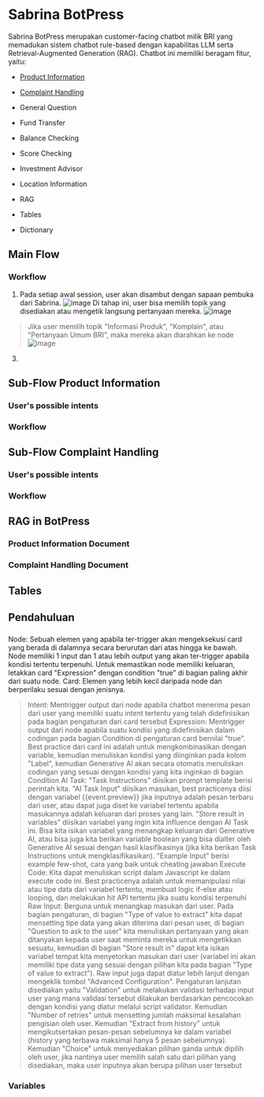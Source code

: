 # Sabrina BotPress
Sabrina BotPress merupakan customer-facing chatbot milik BRI yang memadukan sistem chatbot rule-based dengan kapabilitas LLM serta Retrieval-Augmented Generation (RAG). Chatbot ini memiliki beragam fitur, yaitu:
* [Product Information](https://github.com/fafafwzn/sabrinaPressDocs/blob/main/README.md#sub-flow-product-information)
* [Complaint Handling](https://github.com/fafafwzn/sabrinaPressDocs/blob/main/README.md#sub-flow-complaint-handling)
* General Question
* Fund Transfer
* Balance Checking
* Score Checking
* Investment Advisor
* Location Information

* RAG
* Tables
* Dictionary

## Main Flow
### Workflow
1. Pada setiap awal session, user akan disambut dengan sapaan pembuka dari Sabrina.
![image](https://github.com/fafafwzn/sabrinaPressDocs/assets/44219042/153d654d-4f8c-4770-ac4e-c30822788832)
Di tahap ini, user bisa memilih topik yang disediakan atau mengetik langsung pertanyaan mereka.
![image](https://github.com/fafafwzn/sabrinaPressDocs/assets/44219042/38fd56ae-f655-4da6-b931-589e298af39c)
> Jika user memilih topik "Informasi Produk", "Komplain", atau "Pertanyaan Umum BRI", maka mereka akan diarahkan ke node
![image](https://github.com/fafafwzn/sabrinaPressDocs/assets/44219042/8071e806-645d-4c55-b4aa-45acdbb9fb32)

3. 




## Sub-Flow Product Information
### User's possible intents
### Workflow

## Sub-Flow Complaint Handling
### User's possible intents
### Workflow

## RAG in BotPress
### Product Information Document
### Complaint Handling Document

## Tables
###

## Pendahuluan
### 
Node: Sebuah elemen yang apabila ter-trigger akan mengeksekusi card yang berada di dalamnya secara berurutan dari atas hingga ke bawah. Node memiliki 1 input dan 1 atau lebih output yang akan ter-trigger apabila kondisi tertentu terpenuhi. Untuk memastikan node memiliki keluaran, letakkan card "Expression" dengan condition "true" di bagian paling akhir dari suatu node.
Card: Elemen yang lebih kecil daripada node dan berperilaku sesuai dengan jenisnya.
> Intent: Mentrigger output dari node apabila chatbot menerima pesan dari user yang memiliki suatu intent tertentu yang telah didefinisikan pada bagian pengaturan dari card tersebut
> Expression: Mentrigger output dari node apabila suatu kondisi yang didefinisikan dalam codingan pada bagian Condition di pengaturan card bernilai "true". Best practice dari card ini adalah untuk mengkombinasikan dengan variable, kemudian menuliskan kondisi yang diinginkan pada kolom "Label", kemudian Generative AI akan secara otomatis menuliskan codingan yang sesuai dengan kondisi yang kita inginkan di bagian Condition
> AI Task: "Task Instructions" diisikan prompt template berisi perintah kita. "AI Task Input" diisikan masukan, best practicenya diisi dengan variabel {{event.preview}} jika inputnya adalah pesan terbaru dari user, atau dapat juga diset ke variabel tertentu apabila masukannya adalah keluaran dari proses yang lain. "Store result in variables" diisikan variabel yang ingin kita influence dengan AI Task ini. Bisa kita isikan variabel yang menangkap keluaran dari Generative AI, atau bisa juga kita berikan variable boolean yang bisa dialter oleh Generative AI sesuai dengan hasil klasifikasinya (jika kita berikan Task Instructions untuk mengklasifikasikan). "Example Input" berisi example few-shot, cara yang baik untuk cheating jawaban
> Execute Code: Kita dapat menuliskan script dalam Javascript ke dalam execute code ini. Best practicenya adalah untuk memanipulasi nilai atau tipe data dari variabel tertentu, membuat logic if-else atau looping, dan melakukan hit API tertentu jika suatu kondisi terpenuhi
> Raw Input: Berguna untuk menangkap masukan dari user. Pada bagian pengaturan, di bagian "Type of value to extract" kita dapat mensetting tipe data yang akan diterima dari pesan user, di bagian "Question to ask to the user" kita menuliskan pertanyaan yang akan ditanyakan kepada user saat meminta mereka untuk mengetikkan sesuatu, kemudian di bagian "Store result in" dapat kita isikan variabel tempat kita menyetorkan masukan dari user (variabel ini akan memiliki tipe data yang sesuai dengan pilihan kita pada bagian "Type of value to extract").
Raw input juga dapat diatur lebih lanjut dengan mengeklik tombol "Advanced Configuration". Pengaturan lanjutan disediakan yaitu "Validation" untuk melakukan validasi terhadap input user yang mana validasi tersebut dilakukan berdasarkan pencocokan dengan kondisi yang diatur melalui script validator. Kemudian "Number of retries" untuk mensetting jumlah maksimal kesalahan pengisian oleh user. Kemudian "Extract from history" untuk mengikutsertakan pesan-pesan sebelumnya ke dalam variabel (history yang terbawa maksimal hanya 5 pesan sebelumnya). Kemudian "Choice" untuk menyediakan pilihan ganda untuk dipilih oleh user, jika nantinya user memilih salah satu dari pilihan yang disediakan, maka user inputnya akan berupa pilihan user tersebut

### Variables
